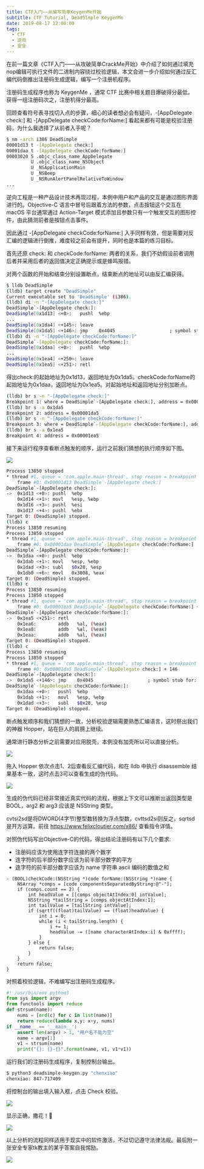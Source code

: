 ```yaml
---
title: CTF入门——从编写简单KeygenMe开始
subtitle: CTF Tutorial, DeadSimple KeygenMe
date: 2019-08-17 12:00:00
tags:
  - CTF
  - 逆向
  - 安全
---
```


在前一篇文章《CTF入门——从攻破简单CrackMe开始》中介绍了如何通过填充nop编辑可执行文件的二进制内容绕过校验逻辑，本文会进一步介绍如何通过反汇编代码倒推出注册码生成逻辑，编写一个注册机程序。

注册码生成程序也称为 KeygenMe ，通常 CTF 比赛中相关题目爆破得分最低，获得一组注册码次之，注册机得分最高。

回顾查看符号表寻找切入点的步骤，细心的读者想必会有疑问，-[AppDelegate check:] 和 -[AppDelegate checkCode:forName:] 看起来都有可能是校验注册码，为什么我选择了从前者入手呢？

```bash
$ nm -arch i386 DeadSimple 
00001d13 t -[AppDelegate check:]
00001daa t -[AppDelegate checkCode:forName:]
00003020 S .objc_class_name_AppDelegate
         U .objc_class_name_NSObject
         U _NSApplicationMain
         U _NSBeep
         U _NSRunAlertPanelRelativeToWindow
...
```

逆向工程是一种产品设计技术再现过程，本例中用户和产品的交互是通过图形界面进行的。Objective-C 语言中冒号后跟着方法的参数，点击按钮这个交互在 macOS 平台通常通过 Action-Target 模式添加且参数只有一个触发交互的图形控件，由此猜测前者是按钮点击事件。


因此通过 -[AppDelegate checkCode:forName:] 入手同样有效，但是需要对反汇编的逻辑进行倒推，难度较之前会有提升，同时也是本篇的练习目标。

首先还原 check: 和 checkCode:forName: 两者的关系，我们不妨假设前者调用后者并采用后者的返回值决定正确提示或是蜂鸣报错。


对两个函数的开始和结束分别设置断点，结束断点的地址可以由反汇编获得。

```bash
$ lldb DeadSimple
(lldb) target create "DeadSimple"
Current executable set to 'DeadSimple' (i386).
(lldb) di -n "-[AppDelegate check:]"
DeadSimple`-[AppDelegate check:]:
DeadSimple[0x1d13] <+0>:   pushl  %ebp
...
DeadSimple[0x1da4] <+145>: leave  
DeadSimple[0x1da5] <+146>: jmp    0x4045                    ; symbol stub for: NSBeep
(lldb) di -n "-[AppDelegate checkCode:forName:]"
DeadSimple`-[AppDelegate checkCode:forName:]:
DeadSimple[0x1daa] <+0>:   pushl  %ebp
...
DeadSimple[0x1ea4] <+250>: leave  
DeadSimple[0x1ea5] <+251>: retl
```

得出check:的起始地址为0x1d13，返回地址为0x1da5。checkCode:forName的起始地址为0x1daa，返回地址为0x1ea5。对起始地址和返回地址分别加断点。

```bash
(lldb) br s -n "-[AppDelegate check:]"
Breakpoint 1: where = DeadSimple`-[AppDelegate check:], address = 0x00001d13
(lldb) br s -a 0x1da5
Breakpoint 2: address = 0x00001da5
(lldb) br s -n "-[AppDelegate checkCode:forName:]"
Breakpoint 3: where = DeadSimple`-[AppDelegate checkCode:forName:], address = 0x00001daa
(lldb) br s -a 0x1ea5
Breakpoint 4: address = 0x00001ea5
```

接下来运行程序查看断点触发的顺序，运行之前我们猜想的执行顺序如下图。

![](http://pwj4lonpu.bkt.clouddn.com/deadsimple-memory-graph.jpg)

```bash
Process 13850 stopped
* thread #1, queue = 'com.apple.main-thread', stop reason = breakpoint 1.1
    frame #0: 0x00001d13 DeadSimple`-[AppDelegate check:]
DeadSimple`-[AppDelegate check:]:
->  0x1d13 <+0>: pushl  %ebp
    0x1d14 <+1>: movl   %esp, %ebp
    0x1d16 <+3>: pushl  %esi
    0x1d17 <+4>: pushl  %ebx
Target 0: (DeadSimple) stopped.
(lldb) c
Process 13850 resuming
Process 13850 stopped
* thread #1, queue = 'com.apple.main-thread', stop reason = breakpoint 3.1
    frame #0: 0x00001daa DeadSimple`-[AppDelegate checkCode:forName:]
DeadSimple`-[AppDelegate checkCode:forName:]:
->  0x1daa <+0>: pushl  %ebp
    0x1dab <+1>: movl   %esp, %ebp
    0x1dad <+3>: subl   $0x28, %esp
    0x1db0 <+6>: movl   0x3008, %eax
Target 0: (DeadSimple) stopped.
(lldb) c
Process 13850 resuming
Process 13850 stopped
* thread #1, queue = 'com.apple.main-thread', stop reason = breakpoint 6.1
    frame #0: 0x00001ea5 DeadSimple`-[AppDelegate checkCode:forName:] + 251
DeadSimple`-[AppDelegate checkCode:forName:]:
->  0x1ea5 <+251>: retl   
    0x1ea6:        addb   %al, (%eax)
    0x1ea8:        addb   %al, (%eax)
    0x1eaa:        addb   %al, (%eax)
Target 0: (DeadSimple) stopped.
(lldb) c
Process 13850 resuming
Process 13850 stopped
* thread #1, queue = 'com.apple.main-thread', stop reason = breakpoint 5.1
    frame #0: 0x00001da5 DeadSimple`-[AppDelegate check:] + 146
DeadSimple`-[AppDelegate check:]:
->  0x1da5 <+146>: jmp    0x4045                    ; symbol stub for: NSBeep
DeadSimple`-[AppDelegate checkCode:forName:]:
    0x1daa <+0>:   pushl  %ebp
    0x1dab <+1>:   movl   %esp, %ebp
    0x1dad <+3>:   subl   $0x28, %esp
Target 0: (DeadSimple) stopped.
```

断点触发顺序和我们猜想的一致，分析校验逻辑需要熟悉汇编语言，这时祭出我们的神器 Hopper，站在巨人的肩膀上继续。

通常进行静态分析之前需要对应用脱壳，本例没有加壳所以可以直接分析。

![](http://pwj4lonpu.bkt.clouddn.com/deadsimple-hopper-hex.jpg)

拖入 Hopper 依次点击1、2后查看反汇编代码，和在 lldb 中执行 disassemble 结果基本一致，这时点击3可以查看生成的伪代码。

![](http://pwj4lonpu.bkt.clouddn.com/deadsimple-hopper-psedo.jpg)

生成的伪代码已经非常接近真实代码的流程，根据上下文可以推断出返回类型是 BOOL，arg2 和 arg3 应该是 NSString 类型。



cvtsi2sd是将DWORD(4字节)整型数转换为浮点型数，cvttsd2si则反之，sqrtsd是开方运算。前往 https://www.felixcloutier.com/x86/ 查看指令详情。



对照伪代码写出Objective-C的代码，得出结论注册码有以下几个要求:

* 注册码应该为使用连字符连接的两个数字
* 连字符的后半部分数字应该为前半部分数字的平方
* 连字符的前半部分数字应该为 name 字符串 ascii 编码的数值之和

```objc
- (BOOL)checkCode:(NSString *)code forName:(NSString *)name {
    NSArray *comps = [code componentsSeparatedByString:@"-"];
    if (comps.count == 2) {
        int headValue = [[comps objectAtIndex:0] intValue];
        NSString *tailString = [comps objectAtIndex:1];
        int tailValue = [tailString intValue];
        if (sqrtf((float)tailValue) == (float)headValue) {
            int i = 0;
            while (i < tailString.length) {
                i += 1;
                headValue -= ([name characterAtIndex:i] & 0xffff);
            }
        } else {
            return false;
        }
    }
    return false;
}
```

对照着校验逻辑，不难编写出注册码生成程序。

```python
#! /usr/bin/env python3
from sys import argv
from functools import reduce
def strsum(name):
    nums = [ord(c) for c in list(name)]
    return reduce(lambda x,y: x+y, nums)
if __name__ == '__main__':
    assert len(argv) > 1, "用户名不能为空"
    name = argv[1]
    v1 = strsum(name)
    print("{}: {}-{}".format(name, v1, v1*v1))
```

运行我们的注册码生成程序，复制控制台输出。

```bash
$ python3 deadsimple-keygen.py "chenxiao"
chenxiao: 847-717409
```

将控制台的输出填入输入框，点击 Check 校验。

![](http://pwj4lonpu.bkt.clouddn.com/deadsimple-ui-input.jpg)

显示正确，撒花！🎉

![](http://pwj4lonpu.bkt.clouddn.com/imgdeadsimple-ui-success.jpg)


以上分析的流程同样适用于现实中的软件激活，不过切记遵守法律法规。最后附一张安全专家tk教主的某乎答案自我惕励。

![](http://pwj4lonpu.bkt.clouddn.com/deadsimple-tk.jpg)